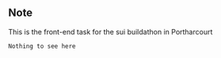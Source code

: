 ## Note

This is the front-end task for the sui buildathon in Portharcourt

```bash
Nothing to see here